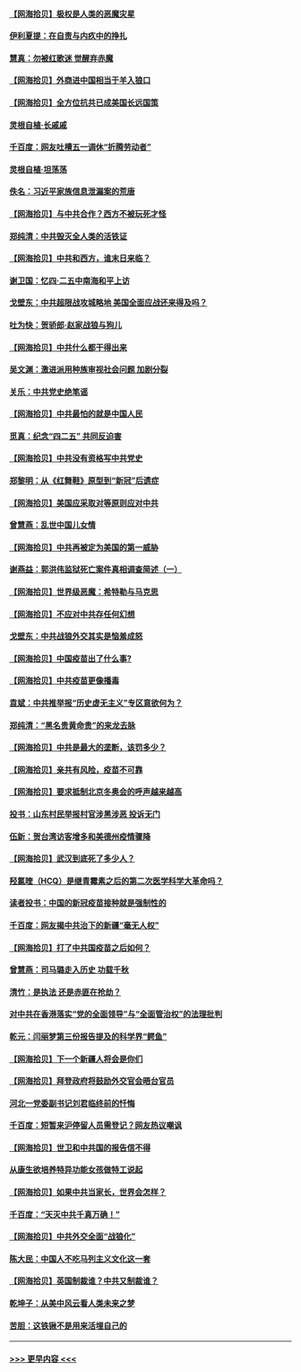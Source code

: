 #### [【网海拾贝】极权是人类的恶魔灾星](../pages/nsc993/n12910697.md?t=04290802) 
#### [伊利夏提：在自责与内疚中的挣扎](../pages/nsc993/n12910493.md?t=04290802) 
#### [慧真：勿被红歌迷 觉醒弃赤魔](../pages/nsc993/n12910485.md?t=04290802) 
#### [【网海拾贝】外商进中国相当于羊入狼口](../pages/nsc993/n12908274.md?t=04290802) 
#### [【网海拾贝】全方位抗共已成美国长远国策](../pages/nsc993/n12906878.md?t=04290802) 
#### [灵根自植‧长戚戚](../pages/nsc993/n12905585.md?t=04290802) 
#### [千百度：网友吐槽五一调休“折腾劳动者”](../pages/nsc993/n12905934.md?t=04290802) 
#### [灵根自植‧坦荡荡](../pages/nsc993/n12905562.md?t=04290802) 
#### [佚名：习近平家族信息泄漏案的荒唐](../pages/nsc993/n12904705.md?t=04290802) 
#### [【网海拾贝】与中共合作？西方不被玩死才怪](../pages/nsc993/n12903873.md?t=04290802) 
#### [郑纯清：中共毁灭全人类的活铁证](../pages/nsc993/n12903785.md?t=04290802) 
#### [【网海拾贝】中共和西方，谁末日来临？](../pages/nsc993/n12903482.md?t=04290802) 
#### [谢卫国：忆四‧二五中南海和平上访](../pages/nsc993/n12902192.md?t=04290802) 
#### [戈壁东：中共超限战攻城略地 美国全面应战还来得及吗？](../pages/nsc993/n12902297.md?t=04290802) 
#### [吐为快：贺骄郎‧赵家战狼与狗儿](../pages/nsc993/n12902280.md?t=04290802) 
#### [【网海拾贝】中共什么都干得出来](../pages/nsc993/n12897500.md?t=04290802) 
#### [吴文渊：激进派用种族审视社会问题 加剧分裂](../pages/nsc993/n12893881.md?t=04290802) 
#### [关乐：中共党史绝笔谣](../pages/nsc993/n12897270.md?t=04290802) 
#### [【网海拾贝】中共最怕的就是中国人民](../pages/nsc993/n12894705.md?t=04290802) 
#### [觅真：纪念“四二五” 共同反迫害](../pages/nsc993/n12894553.md?t=04290802) 
#### [【网海拾贝】中共没有资格写中共党史](../pages/nsc993/n12892231.md?t=04290802) 
#### [郑黎明：从《红舞鞋》原型到“新冠”后遗症](../pages/nsc993/n12890469.md?t=04290802) 
#### [【网海拾贝】美国应采取对等原则应对中共](../pages/nsc993/n12889176.md?t=04290802) 
#### [曾慧燕：乱世中国儿女情](../pages/nsc993/n12887931.md?t=04290802) 
#### [【网海拾贝】中共再被定为美国的第一威胁](../pages/nsc993/n12887580.md?t=04290802) 
#### [谢燕益：郭洪伟监狱死亡案件真相调查简述（一）](../pages/nsc993/n12885648.md?t=04290802) 
#### [【网海拾贝】世界级恶魔：希特勒与马克思](../pages/nsc993/n12884062.md?t=04290802) 
#### [【网海拾贝】不应对中共存任何幻想](../pages/nsc993/n12881460.md?t=04290802) 
#### [戈壁东：中共战狼外交其实是恼羞成怒](../pages/nsc993/n12880392.md?t=04290802) 
#### [【网海拾贝】中国疫苗出了什么事?](../pages/nsc993/n12879124.md?t=04290802) 
#### [【网海拾贝】中共疫苗更像播毒](../pages/nsc993/n12876631.md?t=04290802) 
#### [袁斌：中共推举报“历史虚无主义”专区意欲何为？](../pages/nsc993/n12876530.md?t=04290802) 
#### [郑纯清：“黑名贵黄命贵”的来龙去脉](../pages/nsc993/n12875589.md?t=04290802) 
#### [【网海拾贝】中共是最大的垄断，该罚多少？](../pages/nsc993/n12874006.md?t=04290802) 
#### [【网海拾贝】亲共有风险，疫苗不可靠](../pages/nsc993/n12872224.md?t=04290802) 
#### [【网海拾贝】要求抵制北京冬奥会的呼声越来越高](../pages/nsc993/n12868962.md?t=04290802) 
#### [投书：山东村民举报村官涉黑涉恶 投诉无门](../pages/nsc993/n12869726.md?t=04290802) 
#### [伍新：贺台湾访客增多和美德州疫情骤降](../pages/nsc993/n12865651.md?t=04290802) 
#### [【网海拾贝】武汉到底死了多少人？](../pages/nsc993/n12863707.md?t=04290802) 
#### [羟氯喹（HCQ）是继青霉素之后的第二次医学科学大革命吗？](../pages/nsc993/n12638564.md?t=04290802) 
#### [读者投书：中国的新冠疫苗接种就是强制性的](../pages/nsc993/n12859932.md?t=04290802) 
#### [千百度：网友揭中共治下的新疆“毫无人权”](../pages/nsc993/n12858385.md?t=04290802) 
#### [【网海拾贝】打了中共国疫苗之后如何？](../pages/nsc993/n12857866.md?t=04290802) 
#### [曾慧燕：司马璐走入历史 功载千秋](../pages/nsc993/n12856996.md?t=04290802) 
#### [清竹：是执法 还是赤匪在抢劫？](../pages/nsc993/n12856952.md?t=04290802) 
#### [对中共在香港落实“党的全面领导”与“全面管治权”的法理批判](../pages/nsc993/n12856929.md?t=04290802) 
#### [乾元：闫丽梦第三份报告提及的科学界“鳄鱼”](../pages/nsc993/n12855985.md?t=04290802) 
#### [【网海拾贝】下一个新疆人将会是你们](../pages/nsc993/n12855864.md?t=04290802) 
#### [【网海拾贝】拜登政府将鼓励外交官会晤台官员](../pages/nsc993/n12853615.md?t=04290802) 
#### [河北一党委副书记刘君临终前的忏悔](../pages/nsc993/n12849420.md?t=04290802) 
#### [千百度：短暂来沪停留人员需登记？网友热议嘲讽](../pages/nsc993/n12853497.md?t=04290802) 
#### [【网海拾贝】世卫和中共国的报告信不得](../pages/nsc993/n12850902.md?t=04290802) 
#### [从康生欲培养特异功能女孩做特工说起](../pages/nsc993/n12849289.md?t=04290802) 
#### [【网海拾贝】如果中共当家长，世界会怎样？](../pages/nsc993/n12848436.md?t=04290802) 
#### [千百度：“天灭中共千真万确！”](../pages/nsc993/n12845659.md?t=04290802) 
#### [【网海拾贝】中共外交全面“战狼化”](../pages/nsc993/n12845607.md?t=04290802) 
#### [陈大民：中国人不吃马列主义文化这一套](../pages/nsc993/n12842496.md?t=04290802) 
#### [【网海拾贝】英国制裁谁？中共又制裁谁？](../pages/nsc993/n12840909.md?t=04290802) 
#### [乾坤子：从美中风云看人类未来之梦](../pages/nsc993/n12840590.md?t=04290802) 
#### [苦胆：这铁锹不是用来活埋自己的](../pages/nsc993/n12839512.md?t=04290802) 

----
#### [ >>> 更早内容 <<< ](../indexes/nsc993-earlier.md)
